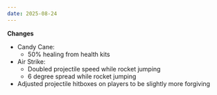 ```yaml
---
date: 2025-08-24
---
```


**Changes**

* Candy Cane:
  * 50% healing from health kits
* Air Strike:
  * Doubled projectile speed while rocket jumping
  * 6 degree spread while rocket jumping
* Adjusted projectile hitboxes on players to be slightly more forgiving
